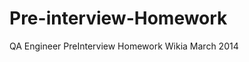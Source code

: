 Pre-interview-Homework
======================

QA Engineer Pre­Interview Homework  Wikia March 2014 
